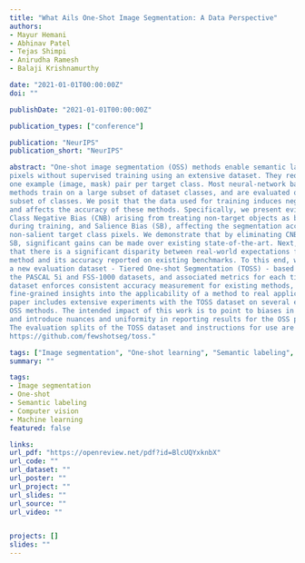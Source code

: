 ```yaml
---
title: "What Ails One-Shot Image Segmentation: A Data Perspective"
authors:
- Mayur Hemani
- Abhinav Patel
- Tejas Shimpi
- Anirudha Ramesh
- Balaji Krishnamurthy

date: "2021-01-01T00:00:00Z"
doi: ""

publishDate: "2021-01-01T00:00:00Z"

publication_types: ["conference"]

publication: "NeurIPS"
publication_short: "NeurIPS"

abstract: "One-shot image segmentation (OSS) methods enable semantic labeling of image
pixels without supervised training using an extensive dataset. They require just
one example (image, mask) pair per target class. Most neural-network based OSS
methods train on a large subset of dataset classes, and are evaluated on a disjoint
subset of classes. We posit that the data used for training induces negative biases
and affects the accuracy of these methods. Specifically, we present evidence for a
Class Negative Bias (CNB) arising from treating non-target objects as background
during training, and Salience Bias (SB), affecting the segmentation accuracy for
non-salient target class pixels. We demonstrate that by eliminating CNB and
SB, significant gains can be made over existing state-of-the-art. Next, we argue
that there is a significant disparity between real-world expectations from an OSS
method and its accuracy reported on existing benchmarks. To this end, we propose
a new evaluation dataset - Tiered One-shot Segmentation (TOSS) - based on
the PASCAL 5i and FSS-1000 datasets, and associated metrics for each tier. The
dataset enforces consistent accuracy measurement for existing methods, and affords
fine-grained insights into the applicability of a method to real applications. The
paper includes extensive experiments with the TOSS dataset on several existing
OSS methods. The intended impact of this work is to point to biases in training
and introduce nuances and uniformity in reporting results for the OSS problem.
The evaluation splits of the TOSS dataset and instructions for use are available at
https://github.com/fewshotseg/toss."

tags: ["Image segmentation", "One-shot learning", "Semantic labeling", "Computer vision", "Machine learning"]
summary: ""

tags:
- Image segmentation
- One-shot
- Semantic labeling
- Computer vision
- Machine learning
featured: false

links:
url_pdf: "https://openreview.net/pdf?id=BlcUQYxknbX"
url_code: ""
url_dataset: ""
url_poster: ""
url_project: ""
url_slides: ""
url_source: ""
url_video: ""


projects: []
slides: ""
---
```

